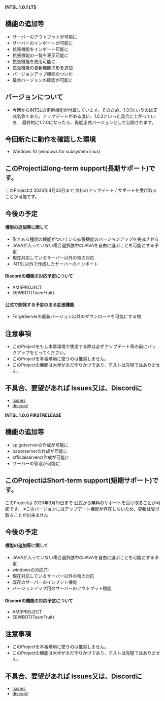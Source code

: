 **INTSL 1.0.1 LTS**
 ## 機能の追加等
 * サーバーのアウトプットが可能に
 * サーバーのインポートが可能に
 * 拡張機能をインポート可能に
 * 拡張機能の一覧を表示可能に
 * 拡張機能を使用可能に
 * 拡張機能の更新機能の形を追加
 * バージョンアップ機能のついか
 * 最新バージョンの確認が可能に

## バージョンについて
* 今回からINTSLの更新機能が付属しています。そのため、1.0.1というのは正式名称であり。アップデートがある度に、1.0.2といった具合に上がっていき、
最終的に1.2.0になったら、再度正式バージョンとして公開されます。

 ## 今回新たに動作を確認した環境
 * Windows 10 (windows for subsystem linux)

 ## このProjectはlong-term support(長期サポート)です。
 このProjectは 2020年4月30日まで 無料のアップデート / サポートを受け取ることが可能です。

 ## 今後の予定
 #### 機能の追加等に関して
 * 形とある程度の機能がついている拡張機能のバージョンアップを完成させる
 * JAVAが入っていない場合選択肢中のJAVAを自由に選ぶことを可能にする予定
 * 現在対応しているサーバー以外の物の対応
 * INTSL以外で作成したサーバーのインポート
 #### Discordの機能の対応予定について
 * AMBPROJECT
 * EEWBOT(TeamFruit)
 #### 公式で開発する予定のある拡張機能
 * ForgeServerの最新バージョン以外のダウンロードを可能にする物
 ## 注意事項
 * このProjectをもし本番環境で使用する際は必ずアップデート等の前にバックアップをとってください。
 * このProjectを本番環境に使うのは推奨しません。
 * このProjectの機能は大半がまだ作りかけであり、テストは完璧ではありません。

 ## 不具合、要望があれば Issues又は、Discordに
 * [Issues](https://dev.akarinext.org/yupix/INTSL/issues)
 * [discord](https://discord.gg/uDNyePY)

**INTSL 1.0.0 FIRSTRELEASE**
 ## 機能の追加等
 * spigotserverの作成が可能に
 * paperserverの作成が可能に
 * officialserverの作成が可能に
 * サーバーの管理が可能に

 ## このProjectはShort-term support(短期サポート)です。
 このProjectは 2020年3月15日まで 公式から無料のサポートを受け取ることが可能です。
 ※このバージョンにはアップデート機能が存在しないため、更新は受け取ることが出来ません

 ## 今後の予定
 #### 機能の追加等に関して
 * JAVAが入っていない場合選択肢中のJAVAを自由に選ぶことを可能にする予定
 * windowsの対応(?)
 * 現在対応しているサーバー以外の物の対応
 * 既存のサーバーのインプット機能
 * バージョンアップ用のサーバーのアウトプット機能
 #### Discordの機能の対応予定について
 * AMBPROJECT
 * EEWBOT(TeamFruit)

 ## 注意事項
 * このProjectを本番環境に使うのは推奨しません。
 * このProjectの機能は大半がまだ作りかけであり、テストは完璧ではありません。

 ## 不具合、要望があれば Issues又は、Discordに
 * [Issues](https://dev.akarinext.org/yupix/INTSL/issues)
 * [discord](https://discord.gg/uDNyePY)